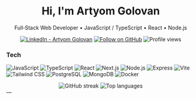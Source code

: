 <div align="center">

# Hi, I'm Artyom Golovan

Full‑Stack Web Developer • JavaScript / TypeScript • React • Node.js

[![LinkedIn - Artyom Golovan](https://img.shields.io/badge/LinkedIn-Artyom%20Golovan-0A66C2?style=for-the-badge&logo=linkedin&logoColor=white)](https://il.linkedin.com/in/artgolwebdev)
[![Follow on GitHub](https://img.shields.io/github/followers/artgolwebdev?style=for-the-badge&logo=github&label=Follow&color=181717)](https://github.com/artgolwebdev?tab=followers)
![Profile views](https://komarev.com/ghpvc/?username=artgolwebdev&style=for-the-badge&color=blueviolet)

</div>

### Tech

<div align="left">

![JavaScript](https://img.shields.io/badge/JavaScript-F7DF1E?style=for-the-badge&logo=javascript&logoColor=000)
![TypeScript](https://img.shields.io/badge/TypeScript-3178C6?style=for-the-badge&logo=typescript&logoColor=fff)
![React](https://img.shields.io/badge/React-20232a?style=for-the-badge&logo=react&logoColor=61DAFB)
![Next.js](https://img.shields.io/badge/Next.js-000000?style=for-the-badge&logo=nextdotjs&logoColor=fff)
![Node.js](https://img.shields.io/badge/Node.js-339933?style=for-the-badge&logo=nodedotjs&logoColor=fff)
![Express](https://img.shields.io/badge/Express-000000?style=for-the-badge&logo=express&logoColor=fff)
![Vite](https://img.shields.io/badge/Vite-646CFF?style=for-the-badge&logo=vite&logoColor=fff)
![Tailwind CSS](https://img.shields.io/badge/Tailwind-38BDF8?style=for-the-badge&logo=tailwindcss&logoColor=fff)
![PostgreSQL](https://img.shields.io/badge/PostgreSQL-4169E1?style=for-the-badge&logo=postgresql&logoColor=fff)
![MongoDB](https://img.shields.io/badge/MongoDB-47A248?style=for-the-badge&logo=mongodb&logoColor=fff)
![Docker](https://img.shields.io/badge/Docker-2496ED?style=for-the-badge&logo=docker&logoColor=fff)

</div>


<div align="center">

<img src="https://streak-stats.demolab.com?user=artgolwebdev&theme=tokyonight&hide_border=true" alt="GitHub streak" />

<img src="https://github-readme-stats.vercel.app/api/top-langs/?username=artgolwebdev&layout=compact&theme=tokyonight&hide_border=true" alt="Top languages" />

</div>
—
